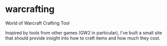 # warcrafting
World of Warcraft Crafting Tool

Inspired by tools from other games (GW2 in particular), I've built a small site that should provide insight into how to craft items and how much they cost.
